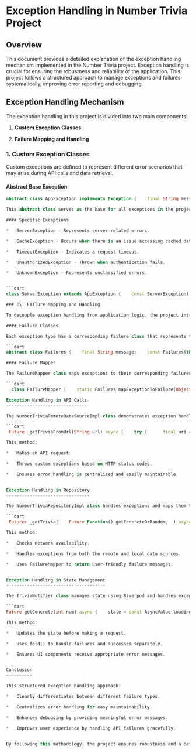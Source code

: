 Exception Handling in Number Trivia Project
===========================================

Overview
--------

This document provides a detailed explanation of the exception handling mechanism implemented in the Number Trivia project. Exception handling is crucial for ensuring the robustness and reliability of the application. This project follows a structured approach to manage exceptions and failures systematically, improving error reporting and debugging.

Exception Handling Mechanism
----------------------------

The exception handling in this project is divided into two main components:

1.  **Custom Exception Classes**

2.  **Failure Mapping and Handling**


### 1\. Custom Exception Classes

Custom exceptions are defined to represent different error scenarios that may arise during API calls and data retrieval.

#### Abstract Base Exception

```dart
abstract class AppException implements Exception {    final String message;    const AppException(this.message);    @override    String toString() => message;  }   `

This abstract class serves as the base for all exceptions in the project.

#### Specific Exceptions

*   ServerException - Represents server-related errors.

*   CacheException - Occurs when there is an issue accessing cached data.

*   TimeoutException - Indicates a request timeout.

*   UnauthorizedException - Thrown when authentication fails.

*   UnknownException - Represents unclassified errors.


```dart
class ServerException extends AppException {    const ServerException([super.message = "Server error occurred"]);  }  class CacheException extends AppException {    const CacheException([super.message = "Cache error occurred"]);  }  class TimeoutException extends AppException {    const TimeoutException([super.message = "Request timeout"]);  }  class UnauthorizedException extends AppException {    const UnauthorizedException([super.message = "Unauthorized request"]);  }  class UnknownException extends AppException {    const UnknownException([super.message = "Unknown error occurred"]);  }   `

### 2\. Failure Mapping and Handling

To decouple exception handling from application logic, the project introduces a **Failure** abstraction.

#### Failure Classes

Each exception type has a corresponding failure class that represents the failure state:

```dart
abstract class Failures {    final String message;    const Failures(this.message);    @override    String toString() => message;  }  class ServerFailure extends Failures {    ServerFailure(super.message);  }  class CacheFailure extends Failures {    CacheFailure(super.message);  }  class TimeoutFailure extends Failures {    TimeoutFailure(super.message);  }  class UnauthorizedFailure extends Failures {    UnauthorizedFailure(super.message);  }  class FormatFailure extends Failures {    FormatFailure(super.message);  }  class UnknownFailure extends Failures {    UnknownFailure(super.message);  }   `

#### Failure Mapper

The FailureMapper class maps exceptions to their corresponding failures:

```dart
  class FailureMapper {    static Failures mapExceptionToFailure(Object e) {      if (e is ServerException) {        return ServerFailure(e.message);      } else if (e is TimeoutException) {        return TimeoutFailure(e.message);      } else if (e is UnauthorizedException) {        return UnauthorizedFailure(e.message);      } else if (e is CacheException) {        return CacheFailure(e.message);      } else if (e is FormatException) {        return FormatFailure(e.message);      } else {        return UnknownFailure('Unexpected API error occurred');      }    }  }   `

Exception Handling in API Calls
-------------------------------

The NumberTriviaRemoteDataSourceImpl class demonstrates exception handling in API calls:

```dart
 Future _getTriviaFromUrl(String url) async {    try {      final uri = Uri.parse(url);      final response = await client.get(uri, headers: {        'Content-Type': 'application/json',      });      if (response.statusCode == 200) {        return NumberTriviaModel.fromJson(json.decode(response.body));      } else if (response.statusCode == 401) {        throw const UnauthorizedException();      } else if (response.statusCode == 408) {        throw const TimeoutException();      } else {        throw const ServerException();      }    } catch (e) {      throw FailureMapper.mapExceptionToFailure(e);    }  }   `

This method:

*   Makes an API request.

*   Throws custom exceptions based on HTTP status codes.

*   Ensures error handling is centralized and easily maintainable.


Exception Handling in Repository
--------------------------------

The NumberTriviaRepositoryImpl class handles exceptions and maps them to failures:

```dart
 Future> _getTrivia(    Future Function() getConcreteOrRandom,  ) async {    if (await networkInfo.isConnected) {      try {        final remoteTrivia = await getConcreteOrRandom();        localDataSource.cacheNumberTrivia(remoteTrivia);        return Right(remoteTrivia);      } catch (e) {        return Left(FailureMapper.mapExceptionToFailure(e));      }    } else {      try {        final localTrivia = await localDataSource.getlastNumberTrivia();        return Right(localTrivia);      } catch (e) {        return Left(FailureMapper.mapExceptionToFailure(e));      }    }  }   `

This method:

*   Checks network availability.

*   Handles exceptions from both the remote and local data sources.

*   Uses FailureMapper to return user-friendly failure messages.


Exception Handling in State Management
--------------------------------------

The TriviaNotifier class manages state using Riverpod and handles exceptions gracefully:

```dart
Future getConcrete(int num) async {    state = const AsyncValue.loading();    final result = await _getConcrete(Params(number: num));    state = result.fold(      (failure) {        return AsyncValue.error(failure, StackTrace.current);      },      (trivia) => AsyncValue.data(trivia),    );  }   `

This method:

*   Updates the state before making a request.

*   Uses fold() to handle failures and successes separately.

*   Ensures UI components receive appropriate error messages.


Conclusion
----------

This structured exception handling approach:

*   Clearly differentiates between different failure types.

*   Centralizes error handling for easy maintainability.

*   Enhances debugging by providing meaningful error messages.

*   Improves user experience by handling API failures gracefully.


By following this methodology, the project ensures robustness and a better error-handling experience for both developers and users.
